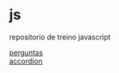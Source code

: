 # js

repositorio de treino javascript


<a href="https://erick100-code.github.io/js/meus_ex/perguntas/html/index.html">perguntas</a>
<br>
<a href="https://erick100-code.github.io/js/meus_ex/accordions/index.html">accordion</a>